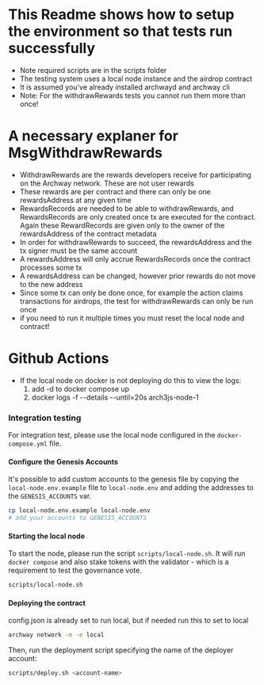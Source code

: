 # This Readme shows how to setup the environment so that tests run successfully
- Note required scripts are in the scripts folder
- The testing system uses a local node instance and the airdrop contract
- It is assumed you've already installed archwayd and archway cli
- Note: For the withdrawRewards tests you cannot run them more than once!


# A necessary explaner for MsgWithdrawRewards
- WithdrawRewards are the rewards developers receive for participating on the Archway network. These are not user rewards
- These rewards are per contract and there can only be one rewardsAddress at any given time
- RewardsRecords are needed to be able to withdrawRewards, and RewardsRecords are only created once tx are executed for the contract.
Again these RewardRecords are given only to the owner of the rewardsAddress of the contract metadata
- In order for withdrawRewards to succeed, the rewardsAddress and the tx signer must be the same account
- A rewardsAddress will only accrue RewardsRecords once the contract processes some tx
- A rewardsAddress can be changed, however prior rewards do not move to the new address
- Since some tx can only be done once, for example the action claims transactions for airdrops, the test for withdrawRewards can only be run once
- if you need to run it multiple times you must reset the local node and contract!

# Github Actions 
- If the local node on docker is not deploying do this to view the logs:
  1. add -d to docker compose up
  2. docker logs -f --details --until=20s arch3js-node-1 


### Integration testing

For integration test, please use the local node configured in the `docker-compose.yml` file.

#### Configure the Genesis Accounts

It's possible to add custom accounts to the genesis file by copying the `local-node.env.example` file to
`local-node.env` and adding the addresses to the `GENESIS_ACCOUNTS` var.

```bash
cp local-node.env.example local-node.env
# add your accounts to GENESIS_ACCOUNTS
```

#### Starting the local node

To start the node, please run the script `scripts/local-node.sh`. It will run `docker compose` and also stake tokens
with the validator - which is a requirement to test the governance vote.

```bash
scripts/local-node.sh
```

#### Deploying the contract

config.json is already set to run local, but if needed run this to set to local

```bash
archway network -m -e local
```

Then, run the deployment script specifying the name of the deployer account:

```bash
scripts/deploy.sh <account-name>
```